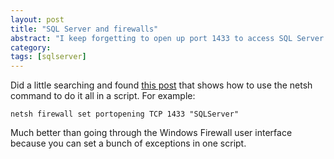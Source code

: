 ```yaml
---
layout: post
title: "SQL Server and firewalls"
abstract: "I keep forgetting to open up port 1433 to access SQL Server 2008 on the network."
category: 
tags: [sqlserver]
---
```

Did a little searching and found [this post](http://www.robkerr.com/2008/07/windows-firewall-and-sql-server-2008.html) that shows how to use the netsh command to do it all in a script. For example:

    netsh firewall set portopening TCP 1433 "SQLServer"

Much better than going through the Windows Firewall user interface because you can set a bunch of exceptions in one script.
